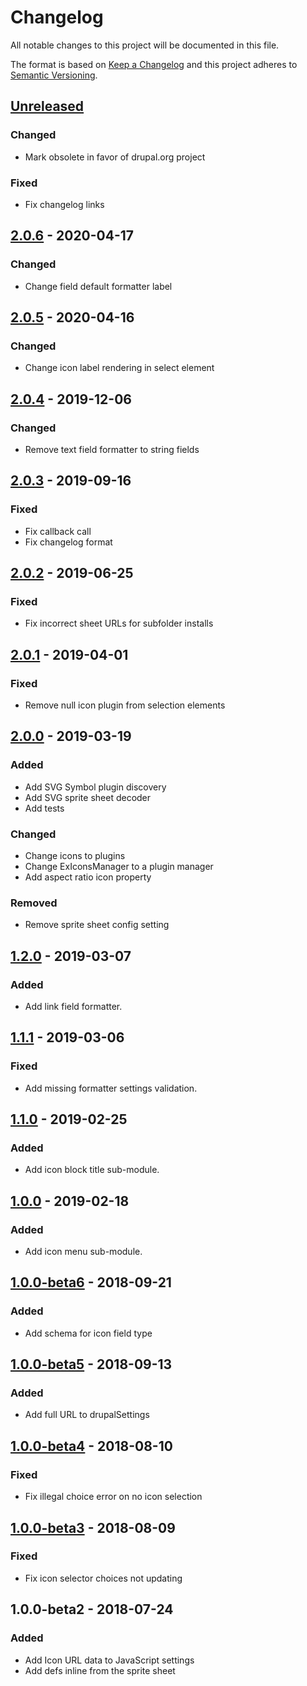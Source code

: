 # Changelog

All notable changes to this project will be documented in this file.

The format is based on [Keep a Changelog](http://keepachangelog.com/en/1.0.0/)
and this project adheres to [Semantic Versioning](http://semver.org/spec/v2.0.0.html).

## [Unreleased]
### Changed
- Mark obsolete in favor of drupal.org project

### Fixed
- Fix changelog links

## [2.0.6] - 2020-04-17
### Changed
- Change field default formatter label

## [2.0.5] - 2020-04-16
### Changed
- Change icon label rendering in select element

## [2.0.4] - 2019-12-06
### Changed
- Remove text field formatter to string fields

## [2.0.3] - 2019-09-16
### Fixed
- Fix callback call
- Fix changelog format

## [2.0.2] - 2019-06-25
### Fixed
- Fix incorrect sheet URLs for subfolder installs

## [2.0.1] - 2019-04-01
### Fixed
- Remove null icon plugin from selection elements

## [2.0.0] - 2019-03-19
### Added
- Add SVG Symbol plugin discovery
- Add SVG sprite sheet decoder
- Add tests

### Changed
- Change icons to plugins
- Change ExIconsManager to a plugin manager
- Add aspect ratio icon property

### Removed
- Remove sprite sheet config setting

## [1.2.0] - 2019-03-07
### Added
- Add link field formatter.

## [1.1.1] - 2019-03-06
### Fixed
- Add missing formatter settings validation.

## [1.1.0] - 2019-02-25
### Added
- Add icon block title sub-module.

## [1.0.0] - 2019-02-18
### Added
- Add icon menu sub-module.

## [1.0.0-beta6] - 2018-09-21
### Added
- Add schema for icon field type

## [1.0.0-beta5] - 2018-09-13
### Added
- Add full URL to drupalSettings

## [1.0.0-beta4] - 2018-08-10
### Fixed
- Fix illegal choice error on no icon selection

## [1.0.0-beta3] - 2018-08-09
### Fixed
- Fix icon selector choices not updating

## 1.0.0-beta2 - 2018-07-24
### Added
- Add Icon URL data to JavaScript settings
- Add defs inline from the sprite sheet

[Unreleased]: https://bitbucket.org/projectcosmic/ex_icons/branches/compare/HEAD..v2.0.6
[2.0.6]: https://bitbucket.org/projectcosmic/ex_icons/branches/compare/v2.0.6..v2.0.5
[2.0.5]: https://bitbucket.org/projectcosmic/ex_icons/branches/compare/v2.0.5..2.0.4
[2.0.4]: https://bitbucket.org/projectcosmic/ex_icons/branches/compare/2.0.4..2.0.3
[2.0.3]: https://bitbucket.org/projectcosmic/ex_icons/branches/compare/2.0.3..2.0.2
[2.0.2]: https://bitbucket.org/projectcosmic/ex_icons/branches/compare/2.0.2..2.0.1
[2.0.1]: https://bitbucket.org/projectcosmic/ex_icons/branches/compare/2.0.1..2.0.0
[2.0.0]: https://bitbucket.org/projectcosmic/ex_icons/branches/compare/2.0.0..1.2.0
[1.2.0]: https://bitbucket.org/projectcosmic/ex_icons/branches/compare/1.2.0..1.1.1
[1.1.1]: https://bitbucket.org/projectcosmic/ex_icons/branches/compare/1.1.1..1.1.0
[1.1.0]: https://bitbucket.org/projectcosmic/ex_icons/branches/compare/1.1.0..1.0.0
[1.0.0]: https://bitbucket.org/projectcosmic/ex_icons/branches/compare/1.0.0..1.0.0-beta6
[1.0.0-beta6]: https://bitbucket.org/projectcosmic/ex_icons/branches/compare/1.0.0-beta6..1.0.0-beta5
[1.0.0-beta5]: https://bitbucket.org/projectcosmic/ex_icons/branches/compare/1.0.0-beta5..1.0.0-beta4
[1.0.0-beta4]: https://bitbucket.org/projectcosmic/ex_icons/branches/compare/1.0.0-beta4..1.0.0-beta3
[1.0.0-beta3]: https://bitbucket.org/projectcosmic/ex_icons/branches/compare/1.0.0-beta3..1.0.0-beta2
